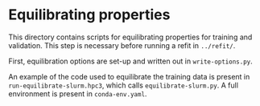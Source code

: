 # Equilibrating properties

This directory contains scripts for equilibrating properties for training and validation. This step is necessary before running a refit in `../refit/`.

First, equilibration options are set-up and written out in `write-options.py`.

An example of the code used to equilibrate the training data is present in `run-equilibrate-slurm.hpc3`, which calls `equilibrate-slurm.py`. A full environment is present in `conda-env.yaml`.